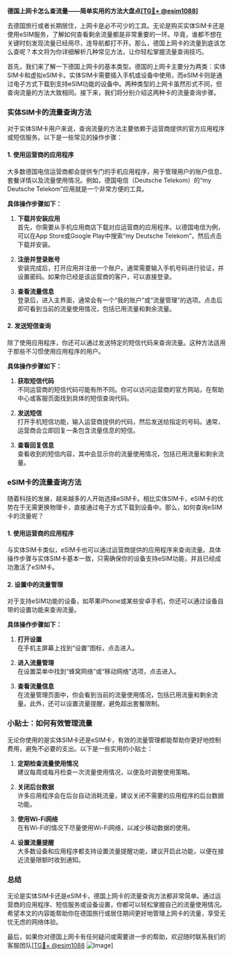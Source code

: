 **德国上网卡怎么查流量——简单实用的方法大盘点[[TG💪+ @esim1088](https://t.me/s/esim1088)]**

去德国旅行或者长期居住，上网卡是必不可少的工具。无论是购买实体SIM卡还是使用eSIM服务，了解如何查看剩余流量都是非常重要的一环。毕竟，谁都不想在关键时刻发现流量已经用尽，连导航都打不开。那么，德国上网卡的流量到底该怎么查呢？本文将为你详细解析几种常见方法，让你轻松掌握流量查询技巧。

首先，我们来了解一下德国上网卡的基本类型。德国的上网卡主要分为两类：实体SIM卡和虚拟eSIM卡。实体SIM卡需要插入手机或设备中使用，而eSIM卡则是通过电子方式下载到支持eSIM功能的设备中。两种类型的上网卡虽然形式不同，但查询流量的方法大致相同。接下来，我们将分别介绍这两种卡的流量查询步骤。

### 实体SIM卡的流量查询方法

对于实体SIM卡用户来说，查询流量的方法主要依赖于运营商提供的官方应用程序或短信服务。以下是一些常见的操作步骤：

#### 1. 使用运营商的应用程序

大多数德国电信运营商都会提供专门的手机应用程序，用于管理用户的账户信息、套餐详情以及流量使用情况。例如，德国电信（Deutsche Telekom）的“my Deutsche Telekom”应用就是一个非常方便的工具。

**具体操作步骤如下：**

1. **下载并安装应用**  
   首先，你需要从手机应用商店下载对应运营商的应用程序。以德国电信为例，可以在App Store或Google Play中搜索“my Deutsche Telekom”，然后点击下载并安装。

2. **注册并登录账号**  
   安装完成后，打开应用并注册一个账户。通常需要输入手机号码进行验证，并设置密码。如果你已经是该运营商的客户，可以直接登录。

3. **查看流量信息**  
   登录后，进入主界面，通常会有一个“我的账户”或“流量管理”的选项。点击后即可看到当前的流量使用情况，包括已用流量和剩余流量。

#### 2. 发送短信查询

除了使用应用程序，你还可以通过发送特定的短信代码来查询流量。这种方法适用于那些不习惯使用应用程序的用户。

**具体操作步骤如下：**

1. **获取短信代码**  
   不同运营商的短信代码可能有所不同。你可以访问运营商的官方网站，在帮助中心或客服页面找到具体的短信查询代码。

2. **发送短信**  
   打开手机短信功能，输入运营商提供的代码，然后发送给指定的号码。通常，运营商会立即回复一条包含流量信息的短信。

3. **查看回复信息**  
   查看收到的短信内容，其中会显示你的流量使用情况，包括已用流量和剩余流量。

### eSIM卡的流量查询方法

随着科技的发展，越来越多的人开始选择eSIM卡。相比实体SIM卡，eSIM卡的优势在于无需更换物理卡，直接通过电子方式下载到设备中。那么，如何查询eSIM卡的流量呢？

#### 1. 使用运营商的应用程序

与实体SIM卡类似，eSIM卡也可以通过运营商提供的应用程序来查询流量。具体操作步骤与实体SIM卡基本一致，只需确保你的设备支持eSIM功能，并且已经成功激活了eSIM卡。

#### 2. 设置中的流量管理

对于支持eSIM功能的设备，如苹果iPhone或某些安卓手机，你还可以通过设备自带的设置功能来查询流量。

**具体操作步骤如下：**

1. **打开设置**  
   在手机主屏幕上找到“设置”图标，点击进入。

2. **进入流量管理**  
   在设置菜单中找到“蜂窝网络”或“移动网络”选项，点击进入。

3. **查看流量信息**  
   在流量管理页面中，你会看到当前的流量使用情况，包括已用流量和剩余流量。此外，还可以设置流量提醒，避免超出套餐限制。

### 小贴士：如何有效管理流量

无论你使用的是实体SIM卡还是eSIM卡，有效的流量管理都能帮助你更好地控制费用，避免不必要的支出。以下是一些实用的小贴士：

1. **定期检查流量使用情况**  
   建议每周或每月检查一次流量使用情况，以便及时调整使用策略。

2. **关闭后台数据**  
   许多应用程序会在后台自动消耗流量，建议关闭不需要的应用程序的后台数据功能。

3. **使用Wi-Fi网络**  
   在有Wi-Fi的情况下尽量使用Wi-Fi网络，以减少移动数据的使用。

4. **设置流量提醒**  
   大多数设备和应用程序都支持设置流量提醒功能，建议开启此功能，以便在接近流量限额时收到通知。

### 总结

无论是实体SIM卡还是eSIM卡，德国上网卡的流量查询方法都非常简单。通过运营商的应用程序、短信服务或设备设置，你都可以轻松掌握自己的流量使用情况。希望本文的内容能帮助你在德国旅行或居住期间更好地管理上网卡的流量，享受无忧无虑的网络体验。

最后，如果你对德国上网卡有任何疑问或需要进一步的帮助，欢迎随时联系我们的客服团队[[TG💪+ @esim1088](https://t.me/s/esim1088) ![Image](https://i.postimg.cc/4NQfJmqS/Snipaste-2025-05-13-00-14-12.png)]